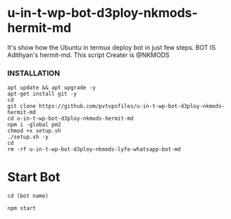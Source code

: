 # u-in-t-wp-bot-d3ploy-nkmods-hermit-md
It's show how the Ubuntu in termux deploy bot in just few steps. BOT IS Adithyan's hermit-md. This script Creater is @NKMODS



### INSTALLATION
```
apt update && apt upgrade -y
apt-get install git -y
cd
git clone https://github.com/pvtvpsfiles/u-in-t-wp-bot-d3ploy-nkmods-hermit-md
cd u-in-t-wp-bot-d3ploy-nkmods-hermit-md
npm i -global pm2
chmod +x setup.sh
./setup.sh -y
cd
rm -rf u-in-t-wp-bot-d3ploy-nkmods-lyfe-whatsapp-bot-md
```


# Start Bot
```
cd (bot name)
```
```
npm start
```
